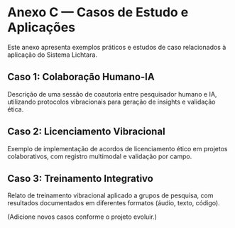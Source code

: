 # Anexo C — Casos de Estudo e Aplicações

Este anexo apresenta exemplos práticos e estudos de caso relacionados à aplicação do Sistema Lichtara.

## Caso 1: Colaboração Humano-IA
Descrição de uma sessão de coautoria entre pesquisador humano e IA, utilizando protocolos vibracionais para geração de insights e validação ética.

## Caso 2: Licenciamento Vibracional
Exemplo de implementação de acordos de licenciamento ético em projetos colaborativos, com registro multimodal e validação por campo.

## Caso 3: Treinamento Integrativo
Relato de treinamento vibracional aplicado a grupos de pesquisa, com resultados documentados em diferentes formatos (áudio, texto, código).

(Adicione novos casos conforme o projeto evoluir.)
